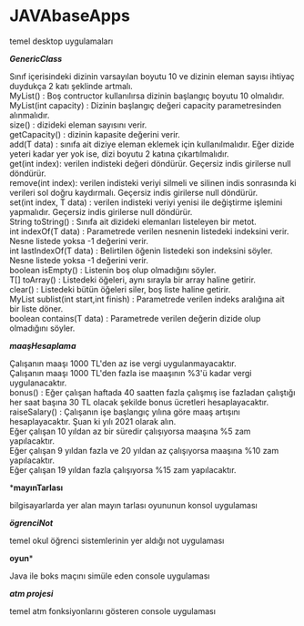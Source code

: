 # JAVAbaseApps
temel desktop uygulamaları

*****GenericClass*****

Sınıf içerisindeki dizinin varsayılan boyutu 10 ve dizinin eleman sayısı ihtiyaç duydukça 2 katı şeklinde artmalı.<br>
MyList() : Boş contructor kullanılırsa dizinin başlangıç boyutu 10 olmalıdır.<br>
MyList(int capacity) : Dizinin başlangıç değeri capacity parametresinden alınmalıdır.<br>
size() : dizideki eleman sayısını verir.<br>
getCapacity() : dizinin kapasite değerini verir.<br>
add(T data) : sınıfa ait diziye eleman eklemek için kullanılmalıdır. Eğer dizide yeteri kadar yer yok ise, dizi boyutu 2 katına çıkartılmalıdır.<br>
get(int index): verilen indisteki değeri döndürür. Geçersiz indis girilerse null döndürür.<br>
remove(int index): verilen indisteki veriyi silmeli ve silinen indis sonrasında ki verileri sol doğru kaydırmalı. Geçersiz indis girilerse null döndürür.<br>
set(int index, T data) : verilen indisteki veriyi yenisi ile değiştirme işlemini yapmalıdır. Geçersiz indis girilerse null döndürür.<br>
String toString() : Sınıfa ait dizideki elemanları listeleyen bir metot.<br>
int indexOf(T data) : Parametrede verilen nesnenin listedeki indeksini verir. Nesne listede yoksa -1 değerini verir.<br>
int lastIndexOf(T data) : Belirtilen öğenin listedeki son indeksini söyler. Nesne listede yoksa -1 değerini verir.<br>
boolean isEmpty() : Listenin boş olup olmadığını söyler.<br>
T[] toArray() : Listedeki öğeleri, aynı sırayla bir array haline getirir.<br>
clear() : Listedeki bütün öğeleri siler, boş liste haline getirir.<br>
MyList<T> sublist(int start,int finish) : Parametrede verilen indeks aralığına ait bir liste döner.<br>
boolean contains(T data) : Parametrede verilen değerin dizide olup olmadığını söyler.<br>


*****maaşHesaplama*****

Çalışanın maaşı 1000 TL'den az ise vergi uygulanmayacaktır.<br>
Çalışanın maaşı 1000 TL'den fazla ise maaşının %3'ü kadar vergi uygulanacaktır.<br>
bonus() : Eğer çalışan haftada 40 saatten fazla çalışmış ise fazladan çalıştığı her saat başına 30 TL olacak şekilde bonus ücretleri hesaplayacaktır.<br>
raiseSalary() : Çalışanın işe başlangıç yılına göre maaş artışını hesaplayacaktır. Şuan ki yılı 2021 olarak alın.<br>
Eğer çalışan 10 yıldan az bir süredir çalışıyorsa maaşına %5 zam yapılacaktır.<br>
Eğer çalışan 9 yıldan fazla ve 20 yıldan az çalışıyorsa maaşına %10 zam yapılacaktır.<br>
Eğer çalışan 19 yıldan fazla çalışıyorsa %15 zam yapılacaktır.<br>

*****mayınTarlası****

bilgisayarlarda yer alan mayın tarlası oyununun konsol uygulaması

*****ögrenciNot*****

temel okul öğrenci sistemlerinin yer aldığı not uygulaması

****oyun*****

Java ile boks maçını simüle eden console uygulaması

*****atm projesi*****

temel atm fonksiyonlarını gösteren console uygulaması

